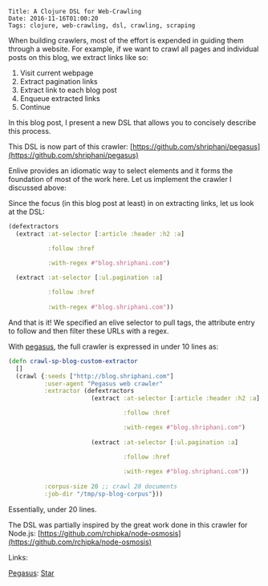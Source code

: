     Title: A Clojure DSL for Web-Crawling
    Date: 2016-11-16T01:00:20
    Tags: clojure, web-crawling, dsl, crawling, scraping

When building crawlers, most of the effort is expended in guiding them through a website. For example, if we want to crawl all pages and individual posts on this blog, we extract links like so:

1. Visit current webpage
2. Extract pagination links
3. Extract link to each blog post
4. Enqueue extracted links
5. Continue

In this blog post, I present a new DSL that allows you to concisely describe this process.

This DSL is now part of this crawler: [https://github.com/shriphani/pegasus](https://github.com/shriphani/pegasus) 

<!-- more -->

Enlive provides an idiomatic way to select elements and it forms the foundation of most of the work here. Let us implement the crawler I discussed above:

Since the focus (in this blog post at least) in on extracting links, let us look at the DSL:

```clojure
(defextractors
  (extract :at-selector [:article :header :h2 :a]

           :follow :href

           :with-regex #"blog.shriphani.com")
                       
  (extract :at-selector [:ul.pagination :a]

           :follow :href
                                
           :with-regex #"blog.shriphani.com"))
```

And that is it! We specified an elive selector to pull tags, the attribute entry to follow and then filter these URLs with a regex.

With [pegasus](https://github.com/shriphani/pegasus), the full crawler is expressed in under 10 lines as:

```clojure
(defn crawl-sp-blog-custom-extractor
  []
  (crawl {:seeds ["http://blog.shriphani.com"]
          :user-agent "Pegasus web crawler"
          :extractor (defextractors
                       (extract :at-selector [:article :header :h2 :a]

                                :follow :href

                                :with-regex #"blog.shriphani.com")
                       
                       (extract :at-selector [:ul.pagination :a]

                                :follow :href
                                
                                :with-regex #"blog.shriphani.com"))
          
          :corpus-size 20 ;; crawl 20 documents
          :job-dir "/tmp/sp-blog-corpus"}))
```

Essentially, under 20 lines.

The DSL was partially inspired by the great work done in this crawler for Node.js: [https://github.com/rchipka/node-osmosis](https://github.com/rchipka/node-osmosis)

Links:
<!-- Place this tag where you want the button to render. -->
[Pegasus](https://github.com/shriphani/pegasus): <a class="github-button" href="https://github.com/shriphani/pegasus" data-icon="octicon-star" data-style="mega" data-count-href="/shriphani/pegasus/stargazers" data-count-api="/repos/shriphani/pegasus#stargazers_count" data-count-aria-label="# stargazers on GitHub" aria-label="Star shriphani/pegasus on GitHub">Star</a> 

<div>
<!-- Place this tag in your head or just before your close body tag. -->
<script async defer src="https://buttons.github.io/buttons.js"></script>
</div>
